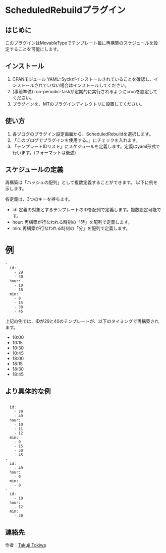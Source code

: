 # ScheduledRebuildプラグイン

## はじめに

このプラグインはMovableTypeでテンプレート毎に再構築のスケジュールを設定することを可能にします。

## インストール

1. CPANモジュール YAML::Syckがインストールされていることを確認し、インストールされていない場合はインストールしてください。
1. (事前準備) run-periodic-taskが定期的に実行されるようにcronを設定してください。
1. プラグインを、MTのプラグインディレクトリに設置してください。

## 使い方

1. 各ブログのプラグイン設定画面から、ScheduledRebuildを選択します。
1. 「このブログでプラグインを使用する。」にチェックを入れます。
1. 「テンプレートIDリスト」にスケジュールを定義します。定義はyaml形式で行います。(フォーマットは後述)

## スケジュールの定義

再構築は「ハッシュの配列」として複数定義することができます。
以下に例を示します。


各定義は、3つのキーを持ちます。

- id: 定義の対象とするテンプレートのIDを配列で定義します。複数設定可能です。
- hour: 再構築が行なわれる時刻の「時」を配列で定義します。
- min:  再構築が行なわれる時刻の「分」を配列で定義します。

# 例

```
-
  id: 
    - 29
    - 40
  hour:
    - 10
    - 18
  min:
    - 0
    - 15
    - 30
    - 45
```

上記の例では、IDが29と40のテンプレートが、以下のタイミングで再構築されます。

- 10:00
- 10:15
- 10:30
- 10:45
- 18:00
- 18:15
- 18:30
- 18:45

## より具体的な例

```
-
  id: 
    - 29
    - 40
  hour:
    - 10
    - 11
    - 12
  min:
    - 0
    - 15
    - 30
    - 45
-
  id:
    - 40
  hour:
    - 0
  min:
    - 0
-
  id:
    - 10
  hour:
    - 12
  min:
    - 30
```

連絡先
------

作者：[Takuji Tokiwa](https://github.com/tokiwatch)

